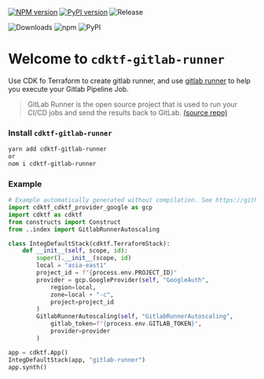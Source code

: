 [![NPM version](https://badge.fury.io/js/cdktf-gitlab-runner.svg)](https://badge.fury.io/js/cdktf-gitlab-runner)
[![PyPI version](https://badge.fury.io/py/cdktf-gitlab-runner.svg)](https://badge.fury.io/py/cdktf-gitlab-runner)
![Release](https://github.com/neilkuan/cdktf-gitlab-runner/workflows/release/badge.svg)

![Downloads](https://img.shields.io/badge/-DOWNLOADS:-brightgreen?color=gray)
![npm](https://img.shields.io/npm/dt/cdktf-gitlab-runner?label=npm&color=orange)
![PyPI](https://img.shields.io/pypi/dm/cdktf-gitlab-runner?label=pypi&color=blue)

# Welcome to `cdktf-gitlab-runner`

Use CDK fo Terraform to create gitlab runner, and use [gitlab runner](https://gitlab.com/gitlab-org/gitlab-runner) to help you execute your Gitlab Pipeline Job.

> GitLab Runner is the open source project that is used to run your CI/CD jobs and send the results back to GitLab. [(source repo)](https://gitlab.com/gitlab-org/gitlab-runner)

### Install `cdktf-gitlab-runner`

```bash
yarn add cdktf-gitlab-runner
or
nom i cdktf-gitlab-runner
```

### Example

```python
# Example automatically generated without compilation. See https://github.com/aws/jsii/issues/826
import cdktf_cdktf_provider_google as gcp
import cdktf as cdktf
from constructs import Construct
from ..index import GitlabRunnerAutoscaling

class IntegDefaultStack(cdktf.TerraformStack):
    def __init__(self, scope, id):
        super().__init__(scope, id)
        local = "asia-east1"
        project_id = f"{process.env.PROJECT_ID}"
        provider = gcp.GoogleProvider(self, "GoogleAuth",
            region=local,
            zone=local + "-c",
            project=project_id
        )
        GitlabRunnerAutoscaling(self, "GitlabRunnerAutoscaling",
            gitlab_token=f"{process.env.GITLAB_TOKEN}",
            provider=provider
        )

app = cdktf.App()
IntegDefaultStack(app, "gitlab-runner")
app.synth()
```
